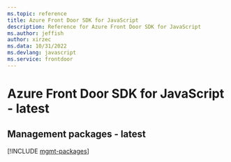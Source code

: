 ```yaml
---
ms.topic: reference
title: Azure Front Door SDK for JavaScript
description: Reference for Azure Front Door SDK for JavaScript
ms.author: jeffish
author: xirzec
ms.data: 10/31/2022
ms.devlang: javascript
ms.service: frontdoor
---
```

# Azure Front Door SDK for JavaScript - latest

## Management packages - latest
[!INCLUDE [mgmt-packages](front-door-mgmt-index.md)]